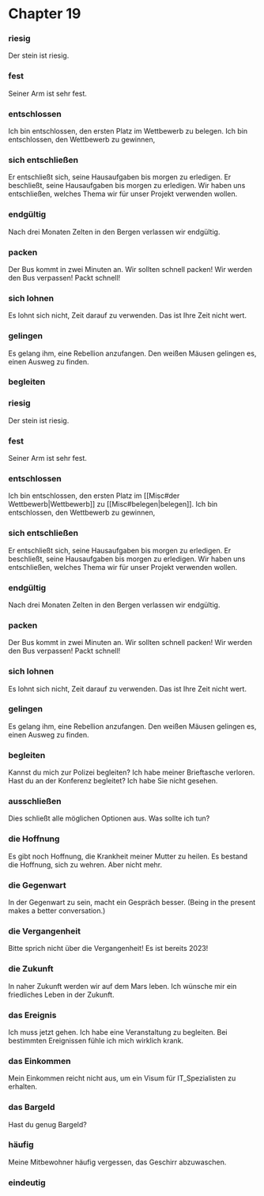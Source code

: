 # Chapter 19

### riesig

Der stein ist riesig.

### fest

Seiner Arm ist sehr fest.

### entschlossen

Ich bin entschlossen, den ersten Platz im Wettbewerb zu belegen.
Ich bin entschlossen, den Wettbewerb zu gewinnen,

### sich entschließen

Er entschließt sich, seine Hausaufgaben bis morgen zu erledigen.
Er beschließt, seine Hausaufgaben bis morgen zu erledigen.
Wir haben uns entschließen, welches Thema wir für unser Projekt verwenden wollen.

### endgültig

Nach drei Monaten Zelten in den Bergen verlassen wir endgültig.

### packen

Der Bus kommt in zwei Minuten an. Wir sollten schnell packen!
Wir werden den Bus verpassen! Packt schnell!

### sich lohnen

Es lohnt sich nicht, Zeit darauf zu verwenden.
Das ist Ihre Zeit nicht wert.

### gelingen

Es gelang ihm, eine Rebellion anzufangen.
Den weißen Mäusen gelingen es, einen Ausweg zu finden.

### begleiten

### riesig

Der stein ist riesig.

### fest

Seiner Arm ist sehr fest.

### entschlossen

Ich bin entschlossen, den ersten Platz im [[Misc#der Wettbewerb|Wettbewerb]] zu [[Misc#belegen|belegen]].
Ich bin entschlossen, den Wettbewerb zu gewinnen,

### sich entschließen

Er entschließt sich, seine Hausaufgaben bis morgen zu erledigen.
Er beschließt, seine Hausaufgaben bis morgen zu erledigen.
Wir haben uns entschließen, welches Thema wir für unser Projekt verwenden wollen.

### endgültig

Nach drei Monaten Zelten in den Bergen verlassen wir endgültig.

### packen

Der Bus kommt in zwei Minuten an. Wir sollten schnell packen!
Wir werden den Bus verpassen! Packt schnell!

### sich lohnen

Es lohnt sich nicht, Zeit darauf zu verwenden.
Das ist Ihre Zeit nicht wert.

### gelingen

Es gelang ihm, eine Rebellion anzufangen.
Den weißen Mäusen gelingen es, einen Ausweg zu finden.

### begleiten

Kannst du mich zur Polizei begleiten? Ich habe meiner Brieftasche verloren.
Hast du an der Konferenz begleitet? Ich habe Sie nicht gesehen.

### ausschließen

Dies schließt alle möglichen Optionen aus. Was sollte ich tun?

### die Hoffnung

Es gibt noch Hoffnung, die Krankheit meiner Mutter zu heilen.
Es bestand die Hoffnung, sich zu wehren. Aber nicht mehr.

### die Gegenwart

In der Gegenwart zu sein, macht ein Gespräch besser.
(Being in the present makes a better conversation.)

### die Vergangenheit

Bitte sprich nicht über die Vergangenheit! Es ist bereits 2023!

### die Zukunft

In naher Zukunft werden wir auf dem Mars leben.
Ich wünsche mir ein friedliches Leben in der Zukunft.

### das Ereignis

Ich muss jetzt gehen. Ich habe eine Veranstaltung zu begleiten.
Bei bestimmten Ereignissen fühle ich mich wirklich krank.

### das Einkommen

Mein Einkommen reicht nicht aus, um ein Visum für IT_Spezialisten zu erhalten.

### das Bargeld

Hast du genug Bargeld?

### häufig

Meine Mitbewohner häufig vergessen, das Geschirr abzuwaschen.

### eindeutig